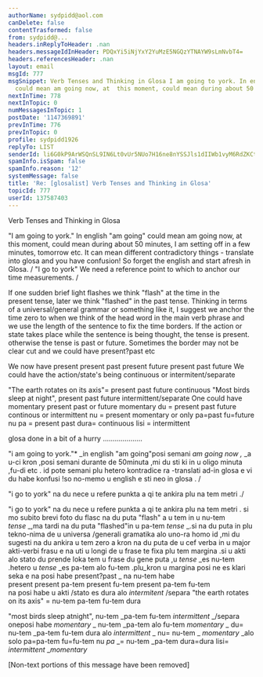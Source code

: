 ```yaml
---
authorName: sydpidd@aol.com
canDelete: false
contentTrasformed: false
from: sydpidd@...
headers.inReplyToHeader: .nan
headers.messageIdInHeader: PDQxYi5iNjYxY2YuMzE5NGQzYTNAYW9sLmNvbT4=
headers.referencesHeader: .nan
layout: email
msgId: 777
msgSnippet: Verb Tenses and Thinking in Glosa I am going to york. In english am going
  could mean am going now, at  this moment, could mean during about 50 minutes, I
nextInTime: 778
nextInTopic: 0
numMessagesInTopic: 1
postDate: '1147369891'
prevInTime: 776
prevInTopic: 0
profile: sydpidd1926
replyTo: LIST
senderId: li6G0kP9ArWSQnSL9IN6Lt0vUr5NUo7H16ne8nYSSJls1dIIWb1vyM6RdZKCtP1WeoXxjbV-
spamInfo.isSpam: false
spamInfo.reason: '12'
systemMessage: false
title: 'Re: [glosalist] Verb Tenses and Thinking in Glosa'
topicId: 777
userId: 137587403
---
```


Verb Tenses and Thinking in Glosa
 
"I am going to york." In english "am going" could mean am going now, at  this 
moment, could mean during about 50 minutes, I am setting off in a few  
minutes, tomorrow etc. It can mean different contradictory things - translate  into 
glosa and you have confusion! So forget the english and start afresh in  
Glosa. 
/
"I go to york"
We need a reference point to which to anchor  our time measurements.
/
 
If  one sudden brief light flashes we think "flash" at the time in the  
present tense, later we think "flashed" in the past tense.  Thinking in  terms of a 
universal/general grammar or something like it, I suggest we anchor  the time 
zero to when we think of  the head word in the main verb  phrase  and we use 
the length of the sentence to fix the time borders. If  the action or state 
takes place while the sentence is being thought, the tense  is present. 
otherwise the tense is past or future. Sometimes the border may not  be clear cut and 
we could have  present?past etc
 

We now have 
present
present past
present future 
present  past future
We could have the action/state's being continuous or  intermitent/separate
 

"The earth rotates on its axis"= present past future  continuous
"Most birds sleep at night", present past future  intermittent/separate
One could have momentary present past or future  momentary
du = present past future continous or intermittent
nu = present  momentary or only
pa=past
fu=future
nu pa = present past
dura=  continuous 
lisi = intermittent 

glosa done in a bit of a hurry ....................

"i am going to york."* _in english "am going"posi semani  *am  going now ,* 
_a u-ci kron ,posi semani durante de 50minuta ,mi du sti ki in u  oligo minuta 
,fu-di  etc . id pote semani plu hetero kontradice ra  -translati ad-in glosa 
e vi du habe konfusi !so no-memo u english e sti neo in  glosa .
/
 

"i go to york"
na du nece u refere punkta a qi te ankira plu na tem  metri ./
 
"i go to york"
na du nece u refere punkta a qi te ankira plu na tem  metri .
si mo subito brevi foto du flasc na du puta "flash" a u tem in u  nu-tem  
*tense* _,ma tardi na du puta "flashed"in u pa-tem  *tense*  _.si na du puta in 
plu tekno-nima de u universa /generali gramatika alo uno-ra  homo id ,mi du 
sugesti na du ankira u tem zero a kron na du puta de u cef verba  in u major 
akti-verbi frasu e na uti u longi de u frase te fixa plu tem margina  .si u akti 
alo stato du prende loka tem u frase du gene puta ,u  *tense*  _es nu-tem 
.hetero u  *tense* _es pa-tem alo fu-tem .plu_kron u margina  posi ne es klari seka 
e na posi habe  present?past _
na nu-tem habe  
present
present pa-tem 
present fu-tem 
present pa-tem fu-tem  
na posi habe u akti /stato es dura alo  *intermitent* /separa 
"the  earth rotates on its axis" = nu-tem pa-tem fu-tem dura 
 

"most birds sleep atnight", nu-tem _pa-tem fu-tem  *intermittent*  _/separa 
oneposi habe  *momentary* _ nu-tem _pa-tem alo fu-tem   *momentary* _
du= nu-tem _pa-tem fu-tem dura alo  *intermittent*  _
nu= nu-tem _ *momentary* _alo solo 
pa=pa-tem 
fu=fu-tem 
nu *pa*  _= nu-tem _pa-tem 
dura=dura 
lisi= *intermittent*  _*momentary*


[Non-text portions of this message have been removed]


